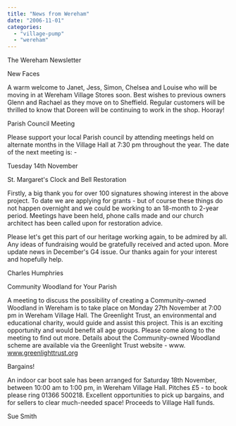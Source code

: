 ```yaml
---
title: "News from Wereham"
date: "2006-11-01"
categories: 
  - "village-pump"
  - "wereham"
---
```


The Wereham Newsletter

New Faces

A warm welcome to Janet, Jess, Simon, Chelsea and Louise who will be moving in at Wereham Village Stores soon. Best wishes to previous owners Glenn and Rachael as they move on to Sheffield. Regular customers will be thrilled to know that Doreen will be continuing to work in the shop. Hooray!

Parish Council Meeting

Please support your local Parish council by attending meetings held on alternate months in the Village Hall at 7:30 pm throughout the year. The date of the next meeting is: -

Tuesday 14th November

St. Margaret's Clock and Bell Restoration

Firstly, a big thank you for over 100 signatures showing interest in the above project. To date we are applying for grants - but of course these things do not happen overnight and we could be working to an 18-month to 2-year period. Meetings have been held, phone calls made and our church architect has been called upon for restoration advice.

Please let's get this part of our heritage working again, to be admired by all. Any ideas of fundraising would be gratefully received and acted upon. More update news in December's G4 issue. Our thanks again for your interest and hopefully help.

Charles Humphries

Community Woodland for Your Parish

A meeting to discuss the possibility of creating a Community-owned Woodland in Wereham is to take place on Monday 27th November at 7:00 pm in Wereham Village Hall. The Greenlight Trust, an environmental and educational charity, would guide and assist this project. This is an exciting opportunity and would benefit all age groups. Please come along to the meeting to find out more. Details about the Community-owned Woodland scheme are available via the Greenlight Trust website - www. www.greenlighttrust.org

Bargains!

An indoor car boot sale has been arranged for Saturday 18th November, between 10:00 am to 1:00 pm, in Wereham Village Hall. Pitches £5 - to book please ring 01366 500218. Excellent opportunities to pick up bargains, and for sellers to clear much-needed space! Proceeds to Village Hall funds.

Sue Smith
